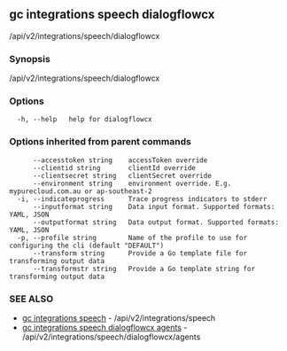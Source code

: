 ## gc integrations speech dialogflowcx

/api/v2/integrations/speech/dialogflowcx

### Synopsis

/api/v2/integrations/speech/dialogflowcx

### Options

```
  -h, --help   help for dialogflowcx
```

### Options inherited from parent commands

```
      --accesstoken string    accessToken override
      --clientid string       clientId override
      --clientsecret string   clientSecret override
      --environment string    environment override. E.g. mypurecloud.com.au or ap-southeast-2
  -i, --indicateprogress      Trace progress indicators to stderr
      --inputformat string    Data input format. Supported formats: YAML, JSON
      --outputformat string   Data output format. Supported formats: YAML, JSON
  -p, --profile string        Name of the profile to use for configuring the cli (default "DEFAULT")
      --transform string      Provide a Go template file for transforming output data
      --transformstr string   Provide a Go template string for transforming output data
```

### SEE ALSO

* [gc integrations speech](gc_integrations_speech.html)	 - /api/v2/integrations/speech
* [gc integrations speech dialogflowcx agents](gc_integrations_speech_dialogflowcx_agents.html)	 - /api/v2/integrations/speech/dialogflowcx/agents



